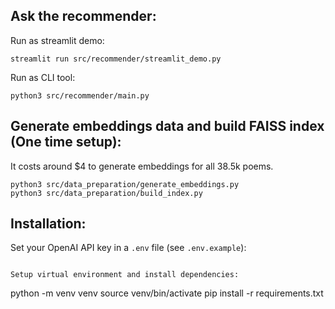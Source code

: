 ## Ask the recommender:

Run as streamlit demo:

```
streamlit run src/recommender/streamlit_demo.py
```

Run as CLI tool:

```
python3 src/recommender/main.py
```

## Generate embeddings data and build FAISS index (One time setup):

It costs around $4 to generate embeddings for all 38.5k poems.

```
python3 src/data_preparation/generate_embeddings.py 
python3 src/data_preparation/build_index.py
```


## Installation:

Set your OpenAI API key in a `.env` file (see `.env.example`):

```

Setup virtual environment and install dependencies:

```
python -m venv venv
source venv/bin/activate
pip install -r requirements.txt
```

